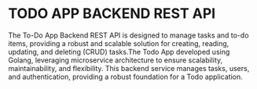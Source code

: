 # TODO APP BACKEND REST API
The To-Do App Backend REST API is designed to manage tasks and to-do items, providing a robust and scalable solution for creating, reading, updating, and deleting (CRUD) tasks.The Todo App developed using Golang, leveraging microservice architecture to ensure scalability, maintainability, and flexibility. This backend service manages tasks, users, and authentication, providing a robust foundation for a Todo application.
